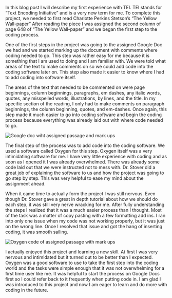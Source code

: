 In this blog post I will describe my first experience with TEI. TEI stands for “Text Encoding Initiative” and is a very new term for me. To complete this project, we needed to first read Charlotte Perkins Stetson’s “The Yellow Wall-paper” After reading the piece I was assigned the second column of page 648 of “The Yellow Wall-paper” and we began the first step to the coding process. 

One of the first steps in the project was going to the assigned Google Doc we had and we started marking up the document with comments where coding needed to go. This step was rather easy for me because it is something that I am used to doing and I am familiar with. We were told what areas of the text to make comments on so we could add code into the coding software later on. This step also made it easier to know where I had to add coding into software itself. 
  
The areas of the text that needed to be commented on were page beginnings, column beginnings, paragraphs, em dashes, any italic words, quotes, any misspelled words, illustrations, by lines, and the title. In my specific section of the reading, I only had to make comments on paragraph beginnings, the column beginning, quotes, and em-dashes. Once again, this step made it much easier to go into coding software and begin the coding process because everything was already laid out with where code needed to go. 

![Google doc wiht assigned passage and mark ups](https://ashleybaradari.github.io/ashleybaradari/images/Googledoc.png)


The final step of the process was to add code into the coding software. We used a software called Oxygen for this step. Oxygen itself was a very intimidating software for me. I have very little experience with coding and as soon as I opened it I was already overwhelmed. There was already some code laid out that we were instructed not to mess with. Dr. Stover did a great job of explaining the software to us and how the project was going to go step by step. This was very helpful to ease my mind about the assignment ahead. 

When it came time to actually form the project I was still nervous. Even though Dr. Stover gave a great in depth tutorial about how we should do each step, it was still very nerve wracking for me. After fully understanding the steps I realized that it was a much easier process than I thought. Most of the task was a matter of copy pasting with a few formatting add ins. I ran into only one issue when my code was not working properly, but it was just on the wrong line. Once I resolved that issue and got the hang of inserting coding, it was smooth sailing. 


![Oxygen code of assigned passage with mark ups](https://ashleybaradari.github.io/ashleybaradari/images/Oxygen.png)

I actually enjoyed this project and learning a new skill. At first I was very nervous and intimidated but it turned out to be better than I expected. Oxygen was a good software to use to take the first step into the coding world and the tasks were simple enough that it was not overwhelming for a first time user like me. It was helpful  to start the process on Google Docs first so I could refer back to it frequently when putting code in. I am glad I was introduced to this project and now I am eager to learn and do more with coding in the future. 
